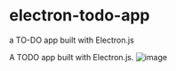 # electron-todo-app
a TO-DO app built with Electron.js

A TODO app built with Electron.js.
![image](https://user-images.githubusercontent.com/47722606/170285090-aaa009ed-ad2c-4a3f-918e-ceb86aa9d7ab.png)

